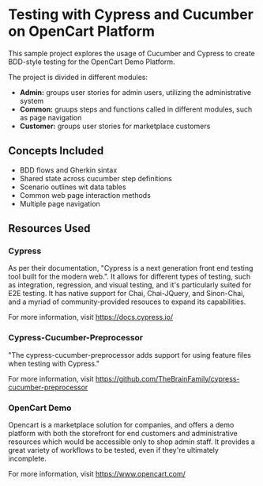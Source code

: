 # Testing with Cypress and Cucumber on OpenCart Platform

This sample project explores the usage of Cucumber and Cypress to create BDD-style testing for the OpenCart Demo Platform.

The project is divided in different modules:
- **Admin:** groups user stories for admin users, utilizing the administrative system
- **Common:** gruups steps and functions called in different modules, such as page navigation
- **Customer:** groups user stories for marketplace customers

## Concepts Included
- BDD flows and Gherkin sintax
- Shared state across cucumber step definitions
- Scenario outlines wit data tables
- Common web page interaction methods
- Multiple page navigation

## Resources Used

### Cypress

As per their documentation, "Cypress is a next generation front end testing tool built for the modern web.". It allows for different types of testing, such as integration, regression, and visual testing, and it's particularly suited for E2E testing. It has native support for Chai, Chai-JQuery, and Sinon-Chai, and a myriad of community-provided resouces to expand its capabilities.

For more information, visit https://docs.cypress.io/

### Cypress-Cucumber-Preprocessor

"The cypress-cucumber-preprocessor adds support for using feature files when testing with Cypress."

For more information, visit https://github.com/TheBrainFamily/cypress-cucumber-preprocessor

### OpenCart Demo

Opencart is a marketplace solution for companies, and offers a demo platform with both the storefront for end customers and administrative resources which would be accessible only to shop admin staff. It provides a great variety of workflows to be tested, even if they're ultimately incomplete.

For more information, visit https://www.opencart.com/
